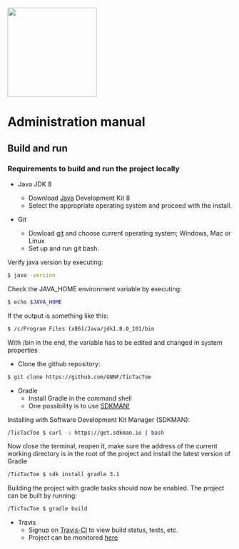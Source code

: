 # <img src="http://en.ru.is/media/hr/skjol/default_white.png" width="200" height="200" />

# Administration manual

## Build and run

### Requirements to build and run the project locally

* Java JDK 8
    * Download [Java](http://www.oracle.com/technetwork/java/javase/downloads/jdk8-downloads-2133151.html) Development Kit 8
    * Select the appropriate operating system and proceed with the install.

* Git
    * Dowload [git](https://git-scm.com/download/) and choose current operating system; Windows, Mac or Linux
    * Set up and run git bash.

Verify java version by executing:
```sh
$ java -version
```

Check the JAVA_HOME environment variable by executing:
```sh
$ echo $JAVA_HOME
```
If the output is something like this:
```sh
$ /c/Program Files (x86)/Java/jdk1.8.0_101/bin
```
With /bin in the end, the variable has to be edited and changed in system properties
* Clone the github repository:
```sh
$ git clone https://github.com/GNNF/TicTacToe
```

* Gradle
    * Install Gradle in the command shell
    * One possibility is to use [SDKMAN!](http://sdkman.io/)

Installing with Software Development Kit Manager (SDKMAN):
```sh
/TicTacToe $ curl -s https://get.sdkman.io | bash
```
Now close the terminal, reopen it, make sure the address of the current working directory is in the root of the project and install the latest version of Gradle
```sh
/TicTacToe $ sdk install gradle 3.1
```
Building the project with gradle tasks should now be enabled. The project can be built by running:
```sh
/TicTacToe $ gradle build
```
* Travis
    * Signup on [Travis-CI](https://travis-ci.org/) to view build status, tests, etc.
    * Project can be monitored [here](https://travis-ci.org/GNNF/TicTacToe)

